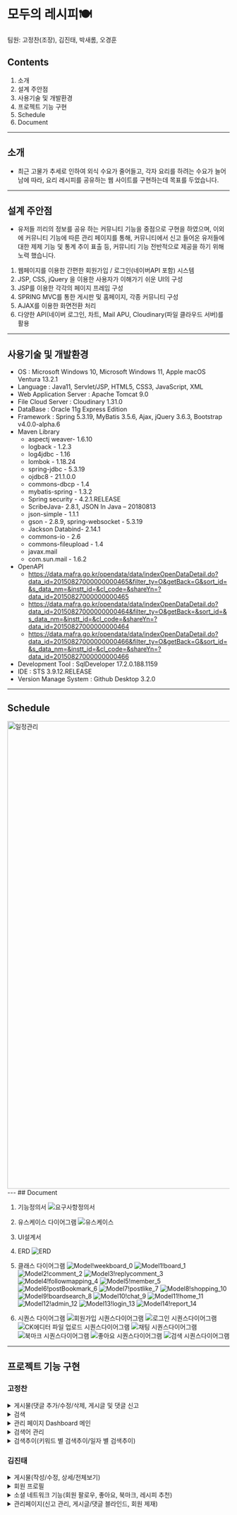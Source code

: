 # 모두의 레시피🍽

팀원: 고정찬(조장), 김진태, 박새롬, 오경훈

## Contents
1. 소개
2. 설계 주안점
3. 사용기술 및 개발환경
4. 프로젝트 기능 구현
5. Schedule
6. Document

---
## 소개
* 최근 고물가 추세로 인하여 외식 수요가 줄어들고, 각자 요리를 하려는 수요가 늘어남에 따라, 요리 레시피를 공유하는 웹 사이트를 구현하는데 목표를 두었습니다.
---
## 설계 주안점
* 유저들 끼리의 정보를 공유 하는 커뮤니티 기능을 중점으로 구현을 하였으며, 이외에 커뮤니티 기능에 따른 관리 페이지를 통해, 커뮤니티에서 신고 들어온 유저들에 대한 제제 기능 및 통계 추이 표출 등, 커뮤니티 기능 전반적으로 제공을 하기 위해 노력 했습니다.

1. 웹페이지를 이용한 간편한 회원가입 / 로그인(네이버API 포함) 시스템
2. JSP, CSS, jQuery 을 이용한 사용자가 이해가기 쉬운 UI의 구성
3. JSP를 이용한 각각의 페이지 프레임 구성
4. SPRING MVC를 통한 게시판 및 홈페이지, 각종 커뮤니티 구성
5. AJAX를 이용한 화면전환 처리
6. 다양한 API(네이버 로그인, 차트, Mail APU, Cloudinary(파일 클라우드 서버)를 활용

---
## 사용기술 및 개발환경
* OS : Microsoft Windows 10, Microsoft Windows 11, Apple macOS Ventura 13.2.1
* Language : Java11, Servlet/JSP, HTML5, CSS3, JavaScript, XML
* Web Application Server :  Apache Tomcat 9.0
* File Cloud Server : Cloudinary 1.31.0
* DataBase : Oracle 11g Express Edition
* Framework : Spring 5.3.19, MyBatis 3.5.6, Ajax, jQuery 3.6.3, Bootstrap v4.0.0-alpha.6
* Maven Library
  * aspectj weaver- 1.6.10
  * logback - 1.2.3
  * log4jdbc - 1.16
  * lombok - 1.18.24
  * spring-jdbc - 5.3.19
  * ojdbc8 - 21.1.0.0
  * commons-dbcp - 1.4
  * mybatis-spring - 1.3.2
  * Spring security - 4.2.1.RELEASE
  * ScribeJava- 2.8.1, JSON In Java – 20180813
  * json-simple - 1.1.1
  * gson - 2.8.9, spring-websocket - 5.3.19
  * Jackson Databind- 2.14.1
  * commons-io - 2.6
  * commons-fileupload - 1.4
  * javax.mail
  * com.sun.mail - 1.6.2
* OpenAPI
  * https://data.mafra.go.kr/opendata/data/indexOpenDataDetail.do?data_id=20150827000000000465&filter_ty=O&getBack=G&sort_id=&s_data_nm=&instt_id=&cl_code=&shareYn=?data_id=20150827000000000465
  * https://data.mafra.go.kr/opendata/data/indexOpenDataDetail.do?data_id=20150827000000000464&filter_ty=O&getBack=&sort_id=&s_data_nm=&instt_id=&cl_code=&shareYn=?data_id=20150827000000000464
  * https://data.mafra.go.kr/opendata/data/indexOpenDataDetail.do?data_id=20150827000000000466&filter_ty=O&getBack=G&sort_id=&s_data_nm=&instt_id=&cl_code=&shareYn=?data_id=20150827000000000466
* Development Tool : SqlDeveloper 17.2.0.188.1159
* IDE : STS 3.9.12.RELEASE
* Version Manage System : Github Desktop 3.2.0


---
## Schedule
<img width="1061" alt="일정관리" src="https://github.com/wjdcks1238/EveryOneRecipe/assets/111834753/de4ae090-d65f-4113-a6b3-3001e86b2b85">
---
## Document

1. 기능정의서
![요구사항정의서](https://github.com/wjdcks1238/EveryOneRecipe/assets/111834753/5cd74823-a095-4926-9784-57f9a3db233e)


2. 유스케이스 다이어그램
![유스케이스](https://github.com/wjdcks1238/EveryOneRecipe/assets/12677904/d6d29134-7fd6-42e6-9123-aba3536e726b)

3. UI설계서

4. ERD
![ERD](https://github.com/wjdcks1238/EveryOneRecipe/assets/12677904/07b4c336-3da4-4b8b-930c-5e9002abc4f1)

5. 클래스 다이어그램
![Model!weekboard_0](https://github.com/wjdcks1238/EveryOneRecipe/assets/113161447/c9736e81-d9e4-4561-927b-b76f64e22303)
![Model1!board_1](https://github.com/wjdcks1238/EveryOneRecipe/assets/113161447/82bf223c-500f-41c2-9d0f-777138436117)
![Model2!comment_2](https://github.com/wjdcks1238/EveryOneRecipe/assets/113161447/0a376368-974a-4577-8a71-6eb4ef644cab)
![Model3!replycomment_3](https://github.com/wjdcks1238/EveryOneRecipe/assets/113161447/451b18c5-725d-4559-b040-4e565365b11f)
![Model4!followmapping_4](https://github.com/wjdcks1238/EveryOneRecipe/assets/113161447/d0c8f857-ebf5-4063-a6c4-7c0638030bb9)
![Model5!member_5](https://github.com/wjdcks1238/EveryOneRecipe/assets/113161447/2b0e8675-6c5f-46c7-8d1e-05fd19fbb9c3)
![Model6!postBookmark_6](https://github.com/wjdcks1238/EveryOneRecipe/assets/113161447/833e3fe6-b72d-495f-afe5-e7bf700fd88e)
![Model7!postlike_7](https://github.com/wjdcks1238/EveryOneRecipe/assets/113161447/a807ca3a-d087-46d5-bf9b-aa12dfb89e1a)
![Model8!shopping_10](https://github.com/wjdcks1238/EveryOneRecipe/assets/113161447/c0b5cd87-47e0-4be1-9424-a25c9a5a1586)
![Model9!boardsearch_8](https://github.com/wjdcks1238/EveryOneRecipe/assets/113161447/289df47f-caa4-47fd-b2fc-b47f9684f111)
![Model10!chat_9](https://github.com/wjdcks1238/EveryOneRecipe/assets/113161447/f4fbd355-82ef-4928-bb5c-539576a0862c)
![Model11!home_11](https://github.com/wjdcks1238/EveryOneRecipe/assets/113161447/bdb52009-7f08-4191-a2bc-43b3136e6831)
![Model12!admin_12](https://github.com/wjdcks1238/EveryOneRecipe/assets/113161447/08229325-dd13-4cd7-8335-a455335c0e9a)
![Model13!login_13](https://github.com/wjdcks1238/EveryOneRecipe/assets/113161447/23320846-593e-4119-b885-d1a4d864de56)
![Model14!report_14](https://github.com/wjdcks1238/EveryOneRecipe/assets/113161447/f3e4cf9d-9550-427c-8d6e-ac697560a93b)

6. 시퀀스 다이어그램
![회원가입 시퀀스다이어그램](https://github.com/wjdcks1238/EveryOneRecipe/assets/114970464/0f8bad1a-c23d-49c1-a182-080d999d7d94)
![로그인 시퀀스다이어그램](https://github.com/wjdcks1238/EveryOneRecipe/assets/114970464/befbd439-aa43-4e8b-834c-697e019ab135)
![CK에디터 파일 업로드 시퀀스다이어그램](https://github.com/wjdcks1238/EveryOneRecipe/assets/114970464/70d4f5c0-4940-4e6d-8804-386a4775094b)
![채팅 시퀀스다이어그램](https://github.com/wjdcks1238/EveryOneRecipe/assets/114970464/eb0b712d-bb80-448f-ae86-5563775c8746)
![북마크 시퀀스다이어그램](https://github.com/wjdcks1238/EveryOneRecipe/assets/114970464/e804fadd-288c-450b-aeb3-0272f0b0910c)
![좋아요 시퀀스다이어그램](https://github.com/wjdcks1238/EveryOneRecipe/assets/114970464/29d19e18-fe73-4515-9634-4cee3a4f1d14)
![검색 시퀀스다이어그램](https://github.com/wjdcks1238/EveryOneRecipe/assets/114970464/de8e3210-a8ed-4cb2-830e-3aa5b38c6603)

---
## 프로젝트 기능 구현
<h3>고정찬</h3>
 
 <details>
  <summary>게시물(댓글 추가/수정/삭제, 게시글 및 댓글 신고</summary>
 </details>
 
 <details>
  <summary>검색</summary>
 </details>
 
 <details>
  <summary>관리 페이지 Dashboard 메인</summary>
 </details>
 
 <details>
  <summary>검색어 관리</summary>
 </details>
 
 <details>
  <summary>검색추이(키워드 별 검색추이/일자 별 검색추이)</summary>
 </details>

<h3>김진태</h3>

<details>
<summary>게시물(작성/수정, 상세/전체보기)</summary>
<img width="1920" alt="게시글 작성,수정 " src="https://github.com/wjdcks1238/EveryOneRecipe/assets/111834753/113f5689-3868-4337-a94a-3c9439f50bc6">
<img width="1920" alt="게시글 작성, 수정2" src="https://github.com/wjdcks1238/EveryOneRecipe/assets/111834753/83a42807-a8d5-4eea-b76c-e5728194047f">
<img width="1920" alt="게시글 작성, 수정3" src="https://github.com/wjdcks1238/EveryOneRecipe/assets/111834753/91b1fd86-b887-40af-865c-970f5bec77db">
<hr>
<img width="1920" alt="게시글 상세보기" src="https://github.com/wjdcks1238/EveryOneRecipe/assets/111834753/91afd5dd-628f-41ad-b6c7-cc60920d0ed2">
<img width="1920" alt="게시글 상세보기2" src="https://github.com/wjdcks1238/EveryOneRecipe/assets/111834753/fd8622d9-fe64-4668-82ec-e6091d77e4ed">
<hr>
<img width="1920" alt="전체 게시글" src="https://github.com/wjdcks1238/EveryOneRecipe/assets/111834753/859d3a42-7d10-465f-a898-268c18532b01">
<img width="1920" alt="전체 게시글2" src="https://github.com/wjdcks1238/EveryOneRecipe/assets/111834753/6696bd60-ae8c-4d78-87e3-f92d864080a8">
</details>

<details>
<summary>회원 프로필</summary>
<img width="1920" alt="내 정보 보기" src="https://github.com/wjdcks1238/EveryOneRecipe/assets/111834753/28208096-ea5d-4cf7-bcfb-2eee6cad66db">
<img width="1920" alt="내 정보 보기2" src="https://github.com/wjdcks1238/EveryOneRecipe/assets/111834753/ae766ac2-94b6-4004-9c84-8464c92cab07">
</details>

<details>
<summary>소셜 네트워크 기능(회원 팔로우, 좋아요, 북마크, 레시피 추천)</summary>
<img width="1920" alt="레시피 추천" src="https://github.com/wjdcks1238/EveryOneRecipe/assets/111834753/a67d0a90-2ecc-4ef5-9ccf-01bbb1f411d1">
<img width="1920" alt="레시피 추천2" src="https://github.com/wjdcks1238/EveryOneRecipe/assets/111834753/ecfb5181-b5ac-408a-8b35-15334fbf35fa">
<img width="1920" alt="레시피 추천3" src="https://github.com/wjdcks1238/EveryOneRecipe/assets/111834753/2b699b85-b073-4e9b-866b-1593b5c64b78">
</details>

<details>
<summary>관리페이지(신고 관리, 게시글/댓글 블라인드, 회원 제재)</summary>
<img width="1920" alt="게시글, 댓글 신고 관리" src="https://github.com/wjdcks1238/EveryOneRecipe/assets/111834753/a61ff844-2af3-4583-aca4-e1e8cfeaff46">
<img width="1920" alt="게시글, 댓글 신고 관리2" src="https://github.com/wjdcks1238/EveryOneRecipe/assets/111834753/f51a8aad-69bd-443a-af1b-22c97b958ec0">
<img width="1920" alt="게시글, 댓글 신고 관리3" src="https://github.com/wjdcks1238/EveryOneRecipe/assets/111834753/a625e78c-f17d-40c6-8601-286f0a0ed7d4">
<hr>
<img width="1920" alt="비속어, 금지어 관리" src="https://github.com/wjdcks1238/EveryOneRecipe/assets/111834753/21c8c2bb-2dd0-4f75-b185-c97fad157fb7">
<img width="1920" alt="비속어, 금지어 관리2" src="https://github.com/wjdcks1238/EveryOneRecipe/assets/111834753/eaa4dd42-1bf0-4373-8cb6-662a9d5ab41e">
<hr>
<img width="1920" alt="회원 차단 관리" src="https://github.com/wjdcks1238/EveryOneRecipe/assets/111834753/00210c5d-8767-4402-834d-719402ea59fb">
<img width="1920" alt="회원 차단 관리3" src="https://github.com/wjdcks1238/EveryOneRecipe/assets/111834753/f7317434-1a8b-43e5-abe3-532f97c4338c">
<img width="1920" alt="회원 차단 관리4" src="https://github.com/wjdcks1238/EveryOneRecipe/assets/111834753/2240c4e1-5a58-4754-be34-f61c63f7c6b7">
</details>


